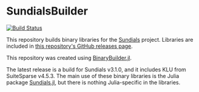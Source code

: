 # SundialsBuilder

[![Build Status](https://travis-ci.org/JuliaDiffEq/SundialsBuilder.svg?branch=master)](https://travis-ci.org/JuliaDiffEq/SundialsBuilder)

This repository builds binary libraries for the [Sundials](https://computation.llnl.gov/projects/sundials) project. Libraries are included in
[this repository's GitHub releases page](https://github.com/tshort/SundialsBuilder/releases).

This repository was created using [BinaryBuilder.jl](https://github.com/JuliaPackaging/BinaryBuilder.jl).

The latest release is a build for Sundials v3.1.0, and it includes KLU from SuiteSparse v4.5.3. The main use of these binary libraries is the Julia package [Sundials.jl](https://github.com/JuliaDiffEq/Sundials.jl), but there is nothing Julia-specific in the libraries.
